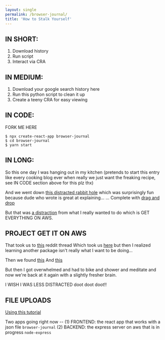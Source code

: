 ```yaml
---
layout: single
permalink: /browser-journal/
title: 'How to Stalk Yourself'
---
```


## IN SHORT: 

1. Download history
2. Run script
3. Interact via CRA

## IN MEDIUM: 

1. Download your google search history here
2. Run this python script to clean it up
3. Create a teeny CRA for easy viewing

## IN CODE:

FORK ME HERE

```console
$ npx create-react-app browser-journal
$ cd browser-journal
$ yarn start
```

## IN LONG: 

So this one day I was hanging out in my kitchen (pretends to start this entry like every cooking blog ever when really we just want the freaking recipe, see IN CODE section above for this plz thx)

And we went down [this distracted rabbit hole](https://malcoded.com/posts/react-file-upload/) which was surprisingly fun because dude who wrote is great at explaining...
... Complete with [drag and drop](https://malcoded.com/posts/react-dropzone/)

But that was [a distraction](https://vimeo.com/347152004) from what I really wanted to do which is GET EVERYTHING ON AWS.

## PROJECT GET IT ON AWS

That took us to [this](https://www.reddit.com/r/aws/comments/ai9z34/simple_react_s3_example/) reddit thread
Which took us [here](https://aws-amplify.github.io/docs/js/storage) but then I realized learning another package isn't really what I want to be doing...

Then we found [this](https://www.koan.co/blog/uploading-images-to-s3-from-a-react-spa)
And [this](https://medium.com/@khelif96/uploading-files-from-a-react-app-to-aws-s3-the-right-way-541dd6be689)

But then I got overwhelmed and had to bike and shower and meditate and now we're back at it again with a slightly fresher brain.

I WISH I WAS LESS DISTRACTED doot doot doot!!

## FILE UPLOADS
[Using this tutorial](https://medium.com/@khelif96/uploading-files-from-a-react-app-to-aws-s3-the-right-way-541dd6be689)

Two apps going right now -- 
(1) FRONTEND: the react app that works with a json file  `browser-journal`
(2) BACKEND: the express server on aws that is in progress `node-express`

